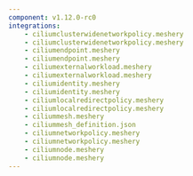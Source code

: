 ```yaml
---
component: v1.12.0-rc0
integrations:
    - ciliumclusterwidenetworkpolicy.meshery
    - ciliumclusterwidenetworkpolicy.meshery
    - ciliumendpoint.meshery
    - ciliumendpoint.meshery
    - ciliumexternalworkload.meshery
    - ciliumexternalworkload.meshery
    - ciliumidentity.meshery
    - ciliumidentity.meshery
    - ciliumlocalredirectpolicy.meshery
    - ciliumlocalredirectpolicy.meshery
    - ciliummesh.meshery
    - ciliummesh_definition.json
    - ciliumnetworkpolicy.meshery
    - ciliumnetworkpolicy.meshery
    - ciliumnode.meshery
    - ciliumnode.meshery
---
```

